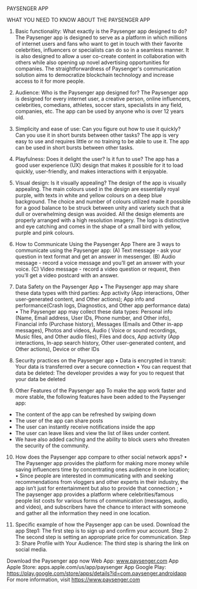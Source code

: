 PAYSENGER APP

WHAT YOU NEED TO KNOW ABOUT THE PAYSENGER APP
1. Basic functionality: What exactly is the Paysenger app designed to do?
The Paysenger app is designed to serve as a platform in which millions of internet users and fans who want to get in touch with their favorite celebrities, influencers or specialists can do so in a seamless manner. It is also designed to allow a user co-create content in collaboration with others while also opening up novel advertising opportunities for companies. The straightforwardness of Paysenger's communication solution aims to democratize blockchain technology and increase access to it for more people.

2. Audience: Who is the Paysenger app designed for? 
The Paysenger app is designed for every internet user, a creative person, online influencers, celebrities, comedians, athletes, soccer stars, specialists in any field, companies, etc. The app can be used by anyone who is over 12 years old.

3. Simplicity and ease of use: Can you figure out how to use it quickly? Can you use it in short bursts between other tasks?
The app is very easy to use and requires little or no training to be able to use it. The app can be used in short bursts between other tasks. 

4. Playfulness: Does it delight the user? Is it fun to use?
The app has a good user experience (UX) design that makes it possible for it to load quickly, user-friendly, and makes interactions with it enjoyable.

5. Visual design: Is it visually appealing? 
The design of the app is visually appealing. The main colours used in the design are essentially royal purple, with texts in white and yellow colours on a deep blue background.  The choice and number of colours utilized made it possible for a good balance to be struck between unity and variety such that a dull or overwhelming design was avoided. All the design elements are properly arranged with a high resolution imagery. The logo is distinctive and eye catching and comes in the shape of a small bird with yellow, purple and pink colours. 

6. How to Communicate Using the Paysenger App
There are 3 ways to communicate using the Paysenger app:
 (A) Text message - ask your question in text format and get an answer in messenger.
(B) Audio message - record a voice message and you’ll get an answer with your voice.
(C) Video message - record a video question or request, then you’ll get a video postcard with an answer.

7. Data Safety on the Paysenger App
•	The Paysenger app may share these data types with third parties:  App activity (App interactions, Other user-generated content, and Other actions); App info and performance(Crash logs, Diagnostics, and Other app performance data) 
•	The Paysenger app may collect these data types:  Personal info (Name, Email address, User IDs, Phone number, and Other info), Financial info (Purchase history), Messages (Emails and Other in-app messages), Photos and videos, Audio ( Voice or sound recordings, Music files, and Other audio files), Files and docs, App activity (App interactions, In-app search history, Other user-generated content, and Other actions), Device or other IDs

8. Security practices on the Paysenger app
•	Data is encrypted in transit: Your data is transferred over a secure connection
•	You can request that data be deleted: The developer provides a way for you to request that your data be deleted
9. Other Features of the Paysenger app
To make the app work faster and more stable, the following features have been added to the Paysenger app:
- The content of the app can be refreshed by swiping down
- The user of the app can share posts
- The user can instantly receive notifications inside the app
- The user can leave likes and view the list of likes under content.
 - We have also added caching and the ability to block users who threaten the security of the community.
10. How does the Paysenger app compare to other social network apps?
•	The Paysenger app provides the platform for making more money while saving influencers time by concentrating ones audience in one location; 
•	Since people are interested in communicating with and seeking recommendations from vloggers and other experts in their industry, the app isn’t just for entertainment but also to provide that connection ; 
•	The paysenger app provides a platform where celebrities/famous people list costs for various forms of communication (messages, audio, and video), and subscribers have the chance to interact with someone and gather all the information they need in one location.

11. Specific example of how the Paysenger app can be used.
Download the app
Step1: The first step is to sign up and confirm your account.
Step 2: The second step is setting an appropriate price for communication.
Step 3: Share Profile with Your Audience: The third step is sharing  the link on social media.

Download the Paysenger app now
Web App: www.paysenger.com 
App Apple Store: apps.apple.com/us/app/paysenger 
App Google Play: https://play.google.com/store/apps/details?id=com.paysenger.androidapp 
For more information, visit https://www.paysenger.com 

